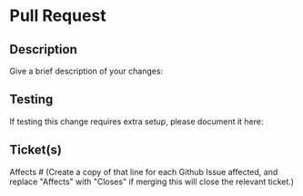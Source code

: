 # Pull Request

## Description

Give a brief description of your changes:

## Testing

If testing this change requires extra setup, please document it here:

## Ticket(s)

Affects #
(Create a copy of that line for each Github Issue affected,
and replace "Affects" with "Closes" if merging this will close the relevant ticket.)
